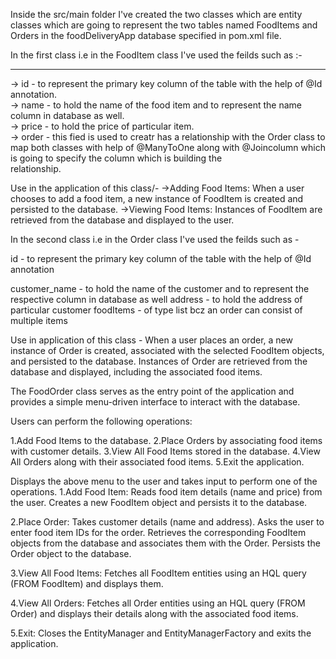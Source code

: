 Inside the src/main folder I've created the two classes which are entity classes which are going to represent the two tables named FoodItems and Orders in the foodDeliveryApp database specified in pom.xml file.

In the first class i.e in the FoodItem class I've used the feilds such as  :-
_____________________________________________________________________________________
-> id - to represent the primary key column of the table with the help of @Id annotation.<br>
-> name - to hold the name of the food item and to represent the name column in database as well.<br>
-> price - to hold the price of particular item.<br>
-> order - this fied is used to creatr has a relationship with the Order class to map both classes with help of @ManyToOne along with @Joincolumn which is going to    specify the column which is building the     
   relationship.

Use in the application of this class/-
->Adding Food Items: When a user chooses to add a food item, a new instance of FoodItem is created and persisted to the database.
->Viewing Food Items: Instances of FoodItem are retrieved from the database and displayed to the user.


In the second class i.e in the Order class I've used the feilds such as - 

id - to represent the primary key column of the table with the help of @Id annotation

customer_name - to hold the name of the customer and to represent the respective column in database as well
address - to hold the address of particular customer 
foodItems - of type list<FoodItem> bcz an order can consist of multiple items 

Use in application of this class - 
When a user places an order, a new instance of Order is created, associated with the selected FoodItem objects, and persisted to the database.
Instances of Order are retrieved from the database and displayed, including the associated food items.


The FoodOrder class serves as the entry point of the application and provides a simple menu-driven interface to interact with the database. 

Users can perform the following operations:

1.Add Food Items to the database.
2.Place Orders by associating food items with customer details.
3.View All Food Items stored in the database.
4.View All Orders along with their associated food items.
5.Exit the application.

Displays the above menu to the user and takes input to perform one of the operations.
1.Add Food Item:
Reads food item details (name and price) from the user.
Creates a new FoodItem object and persists it to the database.

2.Place Order:
Takes customer details (name and address).
Asks the user to enter food item IDs for the order.
Retrieves the corresponding FoodItem objects from the database and associates them with the Order.
Persists the Order object to the database.

3.View All Food Items:
Fetches all FoodItem entities using an HQL query (FROM FoodItem) and displays them.

4.View All Orders:
Fetches all Order entities using an HQL query (FROM Order) and displays their details along with the associated food items.

5.Exit:
Closes the EntityManager and EntityManagerFactory and exits the application.
